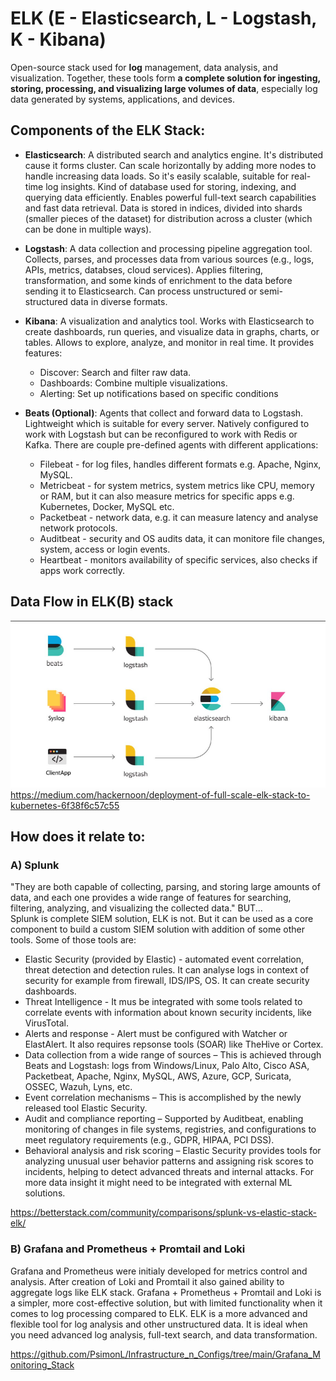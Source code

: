 # ELK (E - Elasticsearch, L - Logstash, K - Kibana)
Open-source stack used for **log** management, data analysis, and visualization. Together, these tools form **a complete solution for ingesting, storing, processing, and visualizing large volumes of data**, especially log data generated by systems, applications, and devices.

## Components of the **ELK Stack**:
- **Elasticsearch**: A distributed search and analytics engine. It's distributed cause it forms cluster. Can scale horizontally by adding more nodes to handle increasing data loads. So it's easily scalable, suitable for real-time log insights.
Kind of database used for storing, indexing, and querying data efficiently.
Enables powerful full-text search capabilities and fast data retrieval.
Data is stored in indices, divided into shards (smaller pieces of the dataset) for distribution across a cluster (which can be done in multiple ways).

- **Logstash**: A data collection and processing pipeline aggregation tool.
Collects, parses, and processes data from various sources (e.g., logs, APIs, metrics, databses, cloud services).
Applies filtering, transformation, and some kinds of enrichment to the data before sending it to Elasticsearch. Can process unstructured or semi-structured data in diverse formats.

- **Kibana**: A visualization and analytics tool.
Works with Elasticsearch to create dashboards, run queries, and visualize data in graphs, charts, or tables. Allows to explore, analyze, and monitor in real time.
It provides features: 
    + Discover: Search and filter raw data.
    + Dashboards: Combine multiple visualizations.
    + Alerting: Set up notifications based on specific conditions

- **Beats (Optional)**:
Agents that collect and forward data to Logstash. Lightweight which is suitable for every server. Natively configured to work with Logstash but can be reconfigured to work with Redis or Kafka. There are couple pre-defined agents with different applications:
    + Filebeat - for log files, handles different formats e.g. Apache, Nginx, MySQL.
    + Metricbeat - for system metrics, system metrics like CPU, memory or RAM, but it can also measure metrics for specific apps e.g. Kubernetes, Docker, MySQL etc. 
    + Packetbeat - network data, e.g. it can measure latency and analyse network protocols.
    + Auditbeat - security and OS audits data, it can monitore file changes, system, access or login events. 
    + Heartbeat - monitors availability of specific services, also checks if apps work correctly.

## Data Flow in ELK(B) stack
![alt text](/xyz_resources_n_images/ELK_stack.png)  
https://medium.com/hackernoon/deployment-of-full-scale-elk-stack-to-kubernetes-6f38f6c57c55  

## How does it relate to:
### A) Splunk
"They are both capable of collecting, parsing, and storing large amounts of data, and each one provides a wide range of features for searching, filtering, analyzing, and visualizing the collected data." BUT...  
Splunk is complete SIEM solution, ELK is not. But it can be used as a core component to build a custom SIEM solution with addition of some other tools. Some of those tools are:
- Elastic Security (provided by Elastic) - automated event correlation, threat detection and detection rules. It can analyse logs in context of security for example from firewall, IDS/IPS, OS. It can create security dashboards.
- Threat Intelligence - It mus be integrated with some tools related to correlate events with information about known security incidents, like VirusTotal.
- Alerts and response - Alert must be configured with Watcher or ElastAlert. It also requires repsonse tools (SOAR) like TheHive or Cortex. 
- Data collection from a wide range of sources – This is achieved through Beats and Logstash: logs from Windows/Linux, Palo Alto, Cisco ASA, Packetbeat, Apache, Nginx, MySQL, AWS, Azure, GCP, Suricata, OSSEC, Wazuh, Lyns, etc.
- Event correlation mechanisms – This is accomplished by the newly released tool Elastic Security.
- Audit and compliance reporting – Supported by Auditbeat, enabling monitoring of changes in file systems, registries, and configurations to meet regulatory requirements (e.g., GDPR, HIPAA, PCI DSS).
- Behavioral analysis and risk scoring – Elastic Security provides tools for analyzing unusual user behavior patterns and assigning risk scores to incidents, helping to detect advanced threats and internal attacks. For more data insight it might need to be integrated with external ML solutions.

https://betterstack.com/community/comparisons/splunk-vs-elastic-stack-elk/


### B) Grafana and Prometheus + Promtail and Loki
Grafana and Prometheus were initialy developed for metrics control and analysis. After creation of Loki and Promtail it also gained ability to aggregate logs like ELK stack. Grafana + Prometheus + Promtail and Loki is a simpler, more cost-effective solution, but with limited functionality when it comes to log processing compared to ELK.
ELK is a more advanced and flexible tool for log analysis and other unstructured data. It is ideal when you need advanced log analysis, full-text search, and data transformation.


https://github.com/PsimonL/Infrastructure_n_Configs/tree/main/Grafana_Monitoring_Stack  

